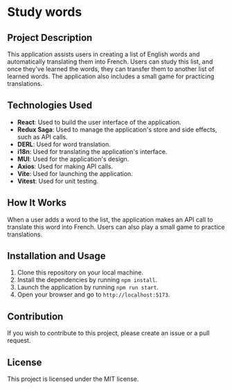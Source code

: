 # Study words

## Project Description

This application assists users in creating a list of English words and automatically translating them into French. Users can study this list, and once they've learned the words, they can transfer them to another list of learned words. The application also includes a small game for practicing translations.

## Technologies Used

- **React**: Used to build the user interface of the application.
- **Redux Saga**: Used to manage the application's store and side effects, such as API calls.
- **DERL**: Used for word translation.
- **i18n**: Used for translating the application's interface.
- **MUI**: Used for the application's design.
- **Axios**: Used for making API calls.
- **Vite**: Used for launching the application.
- **Vitest**: Used for unit testing.

## How It Works

When a user adds a word to the list, the application makes an API call to translate this word into French. Users can also play a small game to practice translations.

## Installation and Usage

1. Clone this repository on your local machine.
2. Install the dependencies by running `npm install`.
3. Launch the application by running `npm run start`.
4. Open your browser and go to `http://localhost:5173`.

## Contribution

If you wish to contribute to this project, please create an issue or a pull request.

## License

This project is licensed under the MIT license.
